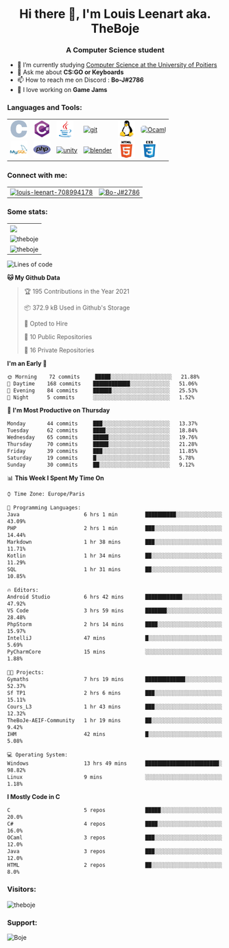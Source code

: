 <h1 align="center">Hi there 👋, I'm Louis Leenart aka. TheBoje</h1>
<h3 align="center">A Computer Science student</h3>

- 🔭 I’m currently studying [Computer Science at the University of Poitiers](http://formations.univ-poitiers.fr/fr/index/autre-diplome-niveau-master-AM/autre-diplome-niveau-master-AM/cmi-informatique-JD2XQGVY.html)
- 💬 Ask me about **CS:GO or Keyboards** <!-- TODO Ajouter un svg d'ergodox -->
- 📫 How to reach me on Discord : **Bo-J#2786**
- 🎯 I love working on **Game Jams**

<h3 align="left">Languages and Tools:</h3>
<p align="center"> 
  <table align="center">
    <tr>
      <td><a href="https://www.cprogramming.com/" target="_blank"> <img src="https://raw.githubusercontent.com/devicons/devicon/master/icons/c/c-original.svg" alt="c" width="40" height="40"/> </a> 
      <td><a href="https://www.w3schools.com/cs/" target="_blank"> <img src="https://raw.githubusercontent.com/devicons/devicon/master/icons/csharp/csharp-original.svg" alt="csharp" width="40" height="40"/> </a> 
      <td><a href="https://www.java.com" target="_blank"> <img src="https://raw.githubusercontent.com/devicons/devicon/master/icons/java/java-original.svg" alt="java" width="40" height="40"/> </a> 
      <td><a href="https://git-scm.com/" target="_blank"> <img src="https://www.vectorlogo.zone/logos/git-scm/git-scm-icon.svg" alt="git" width="40" height="40"/> </a>
      <td><a href="https://www.linux.org/" target="_blank"> <img src="https://raw.githubusercontent.com/devicons/devicon/master/icons/linux/linux-original.svg" alt="linux" width="40" height="40"/> </a> 
      <td><a href="" target="_blank"> <img src="https://ocaml.org/img/OCaml_Sticker.svg" alt="Ocaml" width="40" height="40" style="border-radius: 5px;"/> </a>
    <tr>
      <td><a href="https://www.mysql.com/" target="_blank"> <img src="https://raw.githubusercontent.com/devicons/devicon/master/icons/mysql/mysql-original-wordmark.svg" alt="mysql" width="40" height="40"/> </a>
      <td><a href="https://www.php.net" target="_blank"> <img src="https://raw.githubusercontent.com/devicons/devicon/master/icons/php/php-original.svg" alt="php" width="40" height="40"/> </a>
      <td><a href="https://unity.com/" target="_blank"> <img src="https://www.vectorlogo.zone/logos/unity3d/unity3d-icon.svg" alt="unity" width="40" height="40"/> </a>
      <td><a href="https://www.blender.org/" target="_blank"> <img src="https://download.blender.org/branding/community/blender_community_badge_white.svg" alt="blender" width="40" height="40"/> </a> 
      <td><a href="https://www.w3.org/html/" target="_blank"> <img src="https://raw.githubusercontent.com/devicons/devicon/master/icons/html5/html5-original-wordmark.svg" alt="html5" width="40" height="40"/> </a>
      <td><a href="https://www.w3schools.com/css/" target="_blank"> <img src="https://raw.githubusercontent.com/devicons/devicon/master/icons/css3/css3-original-wordmark.svg" alt="css3" width="40" height="40"/> </a>  
  </table>
  
</p>

<h3 align="left">Connect with me:</h3>
<p align="left">
  <table align="center">
    <tr>
      <td><a href="https://linkedin.com/in/louis-leenart-708994178" target="blank"><img align="center" src="https://cdn.jsdelivr.net/npm/simple-icons@3.0.1/icons/linkedin.svg" alt="louis-leenart-708994178" height="40" width="40"/></a>
      <td><a href="https://discord.gg/Bo-J#2786" target="blank"><img align="center" src="https://cdn.jsdelivr.net/npm/simple-icons@3.0.1/icons/discord.svg" alt="Bo-J#2786" height="40" width="40"/></a> 
  </table>
</p>

<h3 align="left">Some stats:</h3>
<p align="center">
  <table align="center">
    <tr><td><img align="center" src="https://github-readme-stats.vercel.app/api?username=TheBoje&show_icons=true&theme=dark&count_private=true" />
    <tr><td><img align="center" src="https://github-readme-streak-stats.herokuapp.com/?user=theboje&theme=dark&count_private=true&" alt="theboje" />
    <tr><td><img align="center" src="https://github-readme-stats.vercel.app/api/wakatime?username=Bo_J&theme=dark" alt="theboje" />
  </table>
</p>

<!--START_SECTION:waka-->
![Lines of code](https://img.shields.io/badge/From%20Hello%20World%20I%27ve%20Written-590366%20lines%20of%20code-blue)

**🐱 My Github Data** 

> 🏆 195 Contributions in the Year 2021
 > 
> 📦 372.9 kB Used in Github's Storage 
 > 
> 💼 Opted to Hire
 > 
> 📜 10 Public Repositories 
 > 
> 🔑 16 Private Repositories  
 > 
**I'm an Early 🐤** 

```text
🌞 Morning    72 commits     █████░░░░░░░░░░░░░░░░░░░░   21.88% 
🌆 Daytime    168 commits    ████████████░░░░░░░░░░░░░   51.06% 
🌃 Evening    84 commits     ██████░░░░░░░░░░░░░░░░░░░   25.53% 
🌙 Night      5 commits      ░░░░░░░░░░░░░░░░░░░░░░░░░   1.52%

```
📅 **I'm Most Productive on Thursday** 

```text
Monday       44 commits     ███░░░░░░░░░░░░░░░░░░░░░░   13.37% 
Tuesday      62 commits     ████░░░░░░░░░░░░░░░░░░░░░   18.84% 
Wednesday    65 commits     █████░░░░░░░░░░░░░░░░░░░░   19.76% 
Thursday     70 commits     █████░░░░░░░░░░░░░░░░░░░░   21.28% 
Friday       39 commits     ███░░░░░░░░░░░░░░░░░░░░░░   11.85% 
Saturday     19 commits     █░░░░░░░░░░░░░░░░░░░░░░░░   5.78% 
Sunday       30 commits     ██░░░░░░░░░░░░░░░░░░░░░░░   9.12%

```


📊 **This Week I Spent My Time On** 

```text
⌚︎ Time Zone: Europe/Paris

💬 Programming Languages: 
Java                     6 hrs 1 min         ██████████░░░░░░░░░░░░░░░   43.09% 
PHP                      2 hrs 1 min         ███░░░░░░░░░░░░░░░░░░░░░░   14.44% 
Markdown                 1 hr 38 mins        ███░░░░░░░░░░░░░░░░░░░░░░   11.71% 
Kotlin                   1 hr 34 mins        ██░░░░░░░░░░░░░░░░░░░░░░░   11.29% 
SQL                      1 hr 31 mins        ██░░░░░░░░░░░░░░░░░░░░░░░   10.85%

🔥 Editors: 
Android Studio           6 hrs 42 mins       ████████████░░░░░░░░░░░░░   47.92% 
VS Code                  3 hrs 59 mins       ███████░░░░░░░░░░░░░░░░░░   28.48% 
PhpStorm                 2 hrs 14 mins       ████░░░░░░░░░░░░░░░░░░░░░   15.97% 
IntelliJ                 47 mins             █░░░░░░░░░░░░░░░░░░░░░░░░   5.69% 
PyCharmCore              15 mins             ░░░░░░░░░░░░░░░░░░░░░░░░░   1.88%

🐱‍💻 Projects: 
Gymaths                  7 hrs 19 mins       █████████████░░░░░░░░░░░░   52.37% 
Sf TP1                   2 hrs 6 mins        ███░░░░░░░░░░░░░░░░░░░░░░   15.11% 
Cours_L3                 1 hr 43 mins        ███░░░░░░░░░░░░░░░░░░░░░░   12.32% 
TheBoJe-AEIF-Community   1 hr 19 mins        ██░░░░░░░░░░░░░░░░░░░░░░░   9.42% 
IHM                      42 mins             █░░░░░░░░░░░░░░░░░░░░░░░░   5.08%

💻 Operating System: 
Windows                  13 hrs 49 mins      ████████████████████████░   98.82% 
Linux                    9 mins              ░░░░░░░░░░░░░░░░░░░░░░░░░   1.18%

```

**I Mostly Code in C** 

```text
C                        5 repos             █████░░░░░░░░░░░░░░░░░░░░   20.0% 
C#                       4 repos             ████░░░░░░░░░░░░░░░░░░░░░   16.0% 
OCaml                    3 repos             ███░░░░░░░░░░░░░░░░░░░░░░   12.0% 
Java                     3 repos             ███░░░░░░░░░░░░░░░░░░░░░░   12.0% 
HTML                     2 repos             ██░░░░░░░░░░░░░░░░░░░░░░░   8.0%

```



<!--END_SECTION:waka-->

<h3 align="left">Visitors:</h3>
<p><img align="center" src="https://visitor-badge.glitch.me/badge?page_id=TheBoje" alt="theboje" /></p>

<h3 align="left">Support:</h3>
<p><a href="https://www.buymeacoffee.com/Boje"> <img align="left" src="https://cdn.buymeacoffee.com/buttons/v2/default-yellow.png" height="50" width="210" alt="Boje" /></a></p>